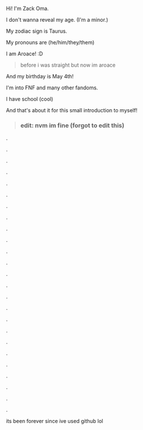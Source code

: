 Hi! I'm Zack Oma.

I don't wanna reveal my age. (I'm a minor.)

My zodiac sign is Taurus.

My pronouns are (he/him/they/them)

I am Aroace! :D
> before i was straight but now im aroace

And my birthday is May 4th!

I'm into FNF and many other fandoms.

I have school (cool)

And that's about it for this small introduction to myself!

> ### edit: nvm im fine (forgot to edit this)

.

.

.

.

.

.

.

.

.

.

.

.

.

.

.

.

.

.

.

.

.

.

.

.

.

its been forever since ive used github lol
